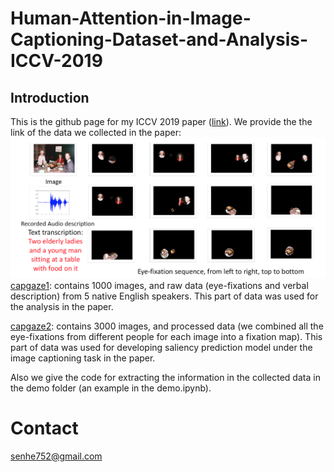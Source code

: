 # Human-Attention-in-Image-Captioning-Dataset-and-Analysis-ICCV-2019
## Introduction
This is the github page for my ICCV 2019 paper ([link](https://arxiv.org/abs/1903.02501)).
We provide the the link of the data we collected in the paper:
![picture](/fg/data.png)
[capgaze1](https://drive.google.com/drive/folders/10XcVGCu-YODq0FjChy2BNfz9oIwTmyQc?usp=sharing): contains 1000 images, and raw data (eye-fixations and verbal description) from 5 native English speakers. This part of data was used for the analysis in the paper.

[capgaze2](https://drive.google.com/drive/folders/1ghe3_7tdx2f3ejiKEnv6w_JJ39-9c9eB?usp=sharing): contains 3000 images, and processed data (we combined all the eye-fixations from different people for each image into a fixation map). This part of data was used for developing saliency prediction model under the image captioning task in the paper.

Also we give the code for extracting the information in the collected data in the demo folder (an example in the demo.ipynb).

# Contact
<senhe752@gmail.com>
